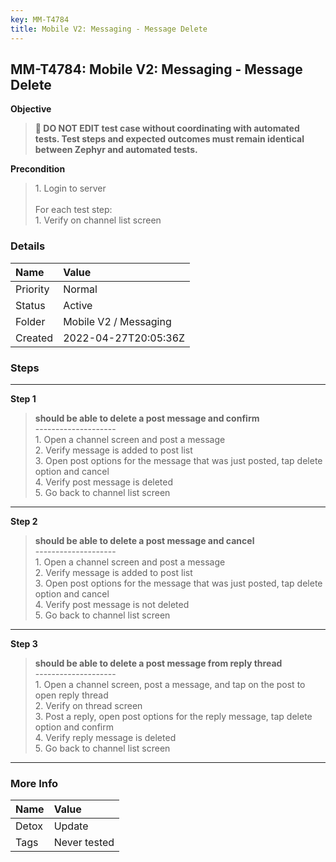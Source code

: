 ```yaml
---
key: MM-T4784
title: Mobile V2: Messaging - Message Delete
---
```


## MM-T4784: Mobile V2: Messaging - Message Delete

**Objective**

> <article><strong>🛑 DO NOT EDIT test case without coordinating with automated tests. Test steps and expected outcomes must remain identical between Zephyr and automated tests.</strong></article>

**Precondition**

> <article>1. Login to server<br /><br />For each test step:<br />1. Verify on channel list screen</article>

### Details

| Name     | Value                 |
| :------- | :-------------------- |
| Priority | Normal                |
| Status   | Active                |
| Folder   | Mobile V2 / Messaging |
| Created  | 2022-04-27T20:05:36Z  |

### Steps

<hr/>

**Step 1**

> <article><strong>should be able to delete a post message and confirm</strong><br />--------------------<br />1. Open a channel screen and post a message<br />2. Verify message is added to post list<br />3. Open post options for the message that was just posted, tap delete option and cancel<br />4. Verify post message is deleted<br />5. Go back to channel list screen</article>

<hr/>

**Step 2**

> <article><strong>should be able to delete a post message and cancel</strong><br />--------------------<br />1. Open a channel screen and post a message<br />2. Verify message is added to post list<br />3. Open post options for the message that was just posted, tap delete option and cancel<br />4. Verify post message is not deleted<br />5. Go back to channel list screen</article>

<hr/>

**Step 3**

> <article><strong>should be able to delete a post message from reply thread</strong><br />--------------------<br />1. Open a channel screen, post a message, and tap on the post to open reply thread<br />2. Verify on thread screen<br />3. Post a reply, open post options for the reply message, tap delete option and confirm<br />4. Verify reply message is deleted<br />5. Go back to channel list screen</article>

<hr/>

### More Info

| Name  | Value        |
| :---- | :----------- |
| Detox | Update       |
| Tags  | Never tested |
